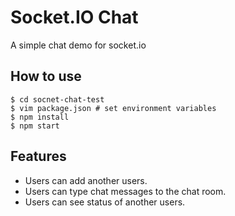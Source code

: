 
# Socket.IO Chat

A simple chat demo for socket.io

## How to use

```
$ cd socnet-chat-test
$ vim package.json # set environment variables
$ npm install
$ npm start
```

## Features

- Users can add another users.
- Users can type chat messages to the chat room.
- Users can see status of another users.
